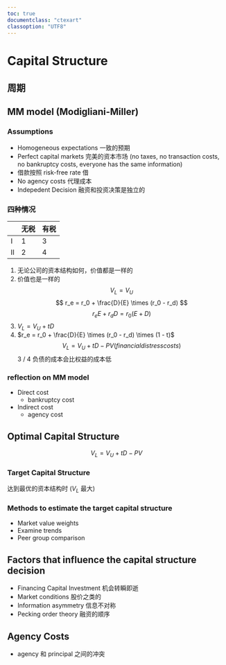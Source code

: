 ```yaml
---
toc: true
documentclass: "ctexart"
classoption: "UTF8"
---
```

# Capital Structure
## 周期
## MM model (Modigliani-Miller)
### Assumptions
- Homogeneous expectations 一致的预期
- Perfect capital markets 完美的资本市场 (no taxes, no transaction costs, no bankruptcy costs, everyone has the same information)
- 借款按照 risk-free rate 借
- No agency costs 代理成本
- Indepedent Decision 融资和投资决策是独立的
### 四种情况
| | 无税 | 有税 |
| --- | --- | --- |
| I | 1 | 3 |
| II | 2 | 4 |
1. 无论公司的资本结构如何，价值都是一样的
2. 价值也是一样的
$$
V_L = V_U
$$
$$
r_e = r_0 + \frac{D}{E} \times (r_0 - r_d)
$$
$$
r_e E + r_d D = r_0 (E + D)
$$
3. $V_L = V_U + t D$
4. $r_e = r_0 + \frac{D}{E} \times (r_0 - r_d) \times (1 - t)$
$$
V_L = V_U + t D - PV (financial distress costs)
$$
3 / 4 负债的成本会比权益的成本低
### reflection on MM model
- Direct cost
  - bankruptcy cost
- Indirect cost
  - agency cost
## Optimal Capital Structure
$$
V_L = V_U + t D - PV
$$
### Target Capital Structure
达到最优的资本结构时 ($V_L$ 最大)
### Methods to estimate the target capital structure
- Market value weights
- Examine trends
- Peer group comparison
## Factors that influence the capital structure decision
- Financing Capital Investment 机会转瞬即逝
- Market conditions 股价之类的
- Information asymmetry 信息不对称
- Pecking order theory 融资的顺序
## Agency Costs
- agency 和 principal 之间的冲突
